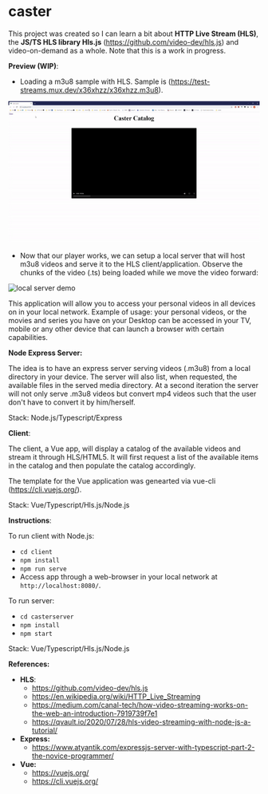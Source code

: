 # caster

This project was created so I can learn a bit about **HTTP Live Stream (HLS)**, the **JS/TS HLS library Hls.js** (https://github.com/video-dev/hls.js) and video-on-demand as a whole. Note that this is a work in progress.

**Preview (WIP)**:

- Loading a m3u8 sample with HLS. Sample is (https://test-streams.mux.dev/x36xhzz/x36xhzz.m3u8).

![early demo, work in progress](https://github.com/vitorroriz/caster/blob/main/early-wip-demo.gif)

- Now that our player works, we can setup a local server that will host m3u8 videos and serve it to the HLS client/application. Observe the chunks of the video (.ts) being loaded while we move the video forward:

![local server demo](https://github.com/vitorroriz/caster/blob/main/local_m3u8_server.gif)

This application will allow you to access your personal videos in all devices on in your local network. Example of usage: your personal videos, or the movies and series you have on your Desktop can be accessed in your TV, mobile or any other device that can launch a browser with certain capabilities.


**Node Express Server:**

The idea is to have an express server serving videos (.m3u8) from a local directory in your device. The server will also list, when requested, the available files in the served media directory. At a second iteration the server will not only serve .m3u8 videos but convert mp4 videos such that the user don't have to convert it by him/herself.

Stack: Node.js/Typescript/Express

**Client**:

The client, a Vue app, will display a catalog of the available videos and stream it through HLS/HTML5. It will first request a list of the available items in the catalog and then populate the catalog accordingly.

The template for the Vue application was genearted via vue-cli (https://cli.vuejs.org/).

Stack: Vue/Typescript/Hls.js/Node.js

**Instructions**:

To run client with Node.js:
- `cd client`
- `npm install`
- `npm run serve`
- Access app through a web-browser in your local network at `http://localhost:8080/`.

To run server:
- `cd casterserver`
- `npm install`
- `npm start`

Stack: Vue/Typescript/Hls.js/Node.js

**References:**

- **HLS**:
  - https://github.com/video-dev/hls.js
  - https://en.wikipedia.org/wiki/HTTP_Live_Streaming
  - https://medium.com/canal-tech/how-video-streaming-works-on-the-web-an-introduction-7919739f7e1
  - https://qvault.io/2020/07/28/hls-video-streaming-with-node-js-a-tutorial/
- **Express:**
  - https://www.atyantik.com/expressjs-server-with-typescript-part-2-the-novice-programmer/
- **Vue:**
  - https://vuejs.org/
  - https://cli.vuejs.org/
